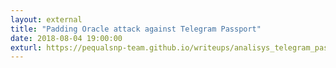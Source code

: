 ```yaml
---
layout: external
title: "Padding Oracle attack against Telegram Passport"
date: 2018-08-04 19:00:00
exturl: https://pequalsnp-team.github.io/writeups/analisys_telegram_passport
---
```


